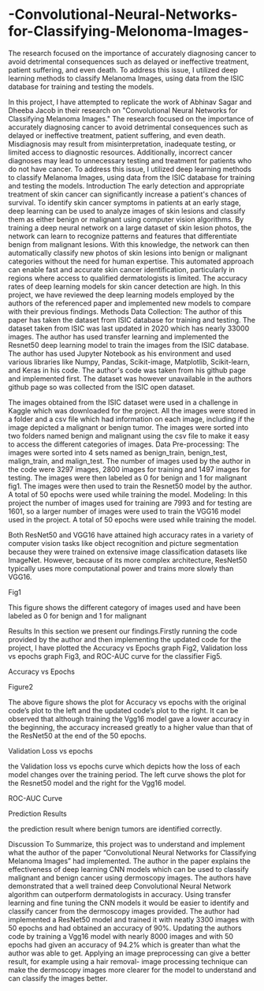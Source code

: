 # -Convolutional-Neural-Networks-for-Classifying-Melonoma-Images-
The research focused on the importance of accurately diagnosing cancer to avoid detrimental consequences such as delayed or ineffective treatment, patient suffering, and even death. To address this issue, I utilized deep learning methods to classify Melanoma Images, using data from the ISIC database for training and testing the models.

In this project, I have attempted to replicate the work of Abhinav Sagar and Dheeba Jacob in their
research on "Convolutional Neural Networks for Classifying Melanoma Images." The research
focused on the importance of accurately diagnosing cancer to avoid detrimental consequences such
as delayed or ineffective treatment, patient suffering, and even death. Misdiagnosis may result
from misinterpretation, inadequate testing, or limited access to diagnostic resources. Additionally,
incorrect cancer diagnoses may lead to unnecessary testing and treatment for patients who do not
have cancer. To address this issue, I utilized deep learning methods to classify Melanoma Images,
using data from the ISIC database for training and testing the models.
Introduction
The early detection and appropriate treatment of skin cancer can significantly increase a patient's
chances of survival. To identify skin cancer symptoms in patients at an early stage, deep learning
can be used to analyze images of skin lesions and classify them as either benign or malignant using
computer vision algorithms. By training a deep neural network on a large dataset of skin lesion
photos, the network can learn to recognize patterns and features that differentiate benign from
malignant lesions. With this knowledge, the network can then automatically classify new photos
of skin lesions into benign or malignant categories without the need for human expertise. This
automated approach can enable fast and accurate skin cancer identification, particularly in regions
where access to qualified dermatologists is limited. The accuracy rates of deep learning models
for skin cancer detection are high. In this project, we have reviewed the deep learning models
employed by the authors of the referenced paper and implemented new models to compare with
their previous findings.
Methods
Data Collection:
The author of this paper has taken the dataset from ISIC database for training and testing. The
dataset taken from ISIC was last updated in 2020 which has nearly 33000 images. The author has
used transfer learning and implemented the Resnet50 deep learning model to train the images from
the ISIC database. The author has used Jupyter Notebook as his environment and used various
libraries like Numpy, Pandas, Scikit-image, Matplotlib, Scikit-learn, and Keras in his code. The
author's code was taken from his github page and implemented first. The dataset was however
unavailable in the authors github page so was collected from the ISIC open dataset.

The images obtained from the ISIC dataset were used in a challenge in Kaggle which was
downloaded for the project. All the images were stored in a folder and a csv file which had
information on each image, including if the image depicted a malignant or benign tumor. The
images were sorted into two folders named benign and malignant using the csv file to make it easy
to access the different categories of images.
Data Pre-processing:
The images were sorted into 4 sets named as benign_train, benign_test, malign_train, and
malign_test. The number of images used by the author in the code were 3297 images, 2800 images
for training and 1497 images for testing. The images were then labeled as 0 for benign and 1 for
malignant fig1. The images were then used to train the Resnet50 model by the author. A total of
50 epochs were used while training the model.
Modeling:
In this project the number of images used for training are 7993 and for testing are 1601, so a larger
number of images were used to train the VGG16 model used in the project. A total of 50 epochs
were used while training the model.

Both ResNet50 and VGG16 have attained high accuracy rates in a variety of computer vision tasks
like object recognition and picture segmentation because they were trained on extensive image
classification datasets like ImageNet. However, because of its more complex architecture,
ResNet50 typically uses more computational power and trains more slowly than VGG16.

Fig1

This figure shows the different category of images used and have been labeled as 0 for benign and
1 for malignant

Results
In this section we present our findings.Firstly running the code provided by the author and then
implementing the updated code for the project, I have plotted the Accuracy vs Epochs graph Fig2,
Validation loss vs epochs graph Fig3, and ROC-AUC curve for the classifier Fig5.

Accuracy vs Epochs

Figure2

The above figure shows the plot for Accuracy vs epochs with the original code’s plot to the left
and the updated code’s plot to the right. It can be observed that although training the Vgg16 model
gave a lower accuracy in the beginning, the accuracy increased greatly to a higher value than that
of the ResNet50 at the end of the 50 epochs.

Validation Loss vs epochs

the Validation loss vs epochs curve which depicts how the loss of each
model changes over the training period. The left curve shows the plot for the Resnet50 model and
the right for the Vgg16 model.

ROC-AUC Curve


Prediction Results

the prediction result where benign tumors are identified correctly.

Discussion
To Summarize, this project was to understand and implement what the author of the paper
“Convolutional Neural Networks for Classifying Melanoma Images” had implemented. The
author in the paper explains the effectiveness of deep learning CNN models which can be used to
classify malignant and benign cancer using dermoscopy images. The authors have demonstrated
that a well trained deep Convolutional Neural Network algorithm can outperform dermatologists
in accuracy. Using transfer learning and fine tuning the CNN models it would be easier to identify
and classify cancer from the dermoscopy images provided. The author had implemented a
ResNet50 model and trained it with neatly 3300 images with 50 epochs and had obtained an
accuracy of 90%. Updating the authors code by training a Vgg16 model with nearly 8000 images
and with 50 epochs had given an accuracy of 94.2% which is greater than what the author was able
to get.
Applying an image preprocessing can give a better result, for example using a hair removal- image
processing technique can make the dermoscopy images more clearer for the model to understand
and can classify the images better.
